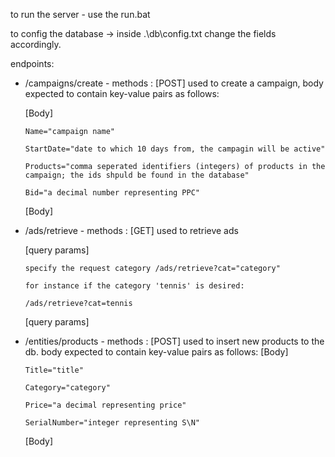 to run the server - use the run.bat

to config the database -> inside .\db\config.txt change the fields accordingly.

endpoints:
* /campaigns/create - methods : [POST] 
used to create a campaign, body expected to contain key-value pairs as follows:

  [Body]

      Name="campaign name"

      StartDate="date to which 10 days from, the campagin will be active"

      Products="comma seperated identifiers (integers) of products in the campaign; the ids shpuld be found in the database"

      Bid="a decimal number representing PPC"

  [Body]
  
* /ads/retrieve - methods : [GET]
 used to retrieve ads 
 
   [query params]

      specify the request category /ads/retrieve?cat="category"

      for instance if the category 'tennis' is desired:

      /ads/retrieve?cat=tennis

   [query params]
  
* /entities/products - methods : [POST]
  used to insert new products to the db. body expected to contain key-value pairs as follows:
  [Body]
  
      Title="title"

      Category="category"

      Price="a decimal representing price"
      
      SerialNumber="integer representing S\N"
    
  [Body]
    
<!--     
 * /entities/campaign - methods : [GET]
  used to retrieve campaign details from the db.
  <Body>
    Title=<title>
    Category=<category>
    Price=<a decimal representing price>
  </Body> -->
    
  
  
  
  
 
  
 
 
